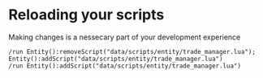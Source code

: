 # Reloading your scripts

Making changes is a nessecary part of your development experience

```
/run Entity():removeScript("data/scripts/entity/trade_manager.lua"); Entity():addScript("data/scripts/entity/trade_manager.lua")
/run Entity():addScript("data/scripts/entity/trade_manager.lua")